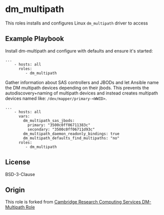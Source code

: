 # dm\_multipath

This roles installs and configures Linux `dm_multipath` driver to access 

## Example Playbook

Install dm-multipath and configure with defaults and ensure it's started:

```
...
    - hosts: all
      roles:
         - dm_multipath
```


Gather information about SAS controllers and JBODs 
and let Ansible name the DM multipath devices depending on their jbods.
This prevents the autodiscovery+naming of multipath devices and
instead creates multipath devices named like: `/dev/mapper/primary-<WWID>`.

```
...
    - hosts: all
      vars:
        dm_multipath_sas_jbods:
          primary: "3500c0ff06711383c"
          secondary: "3500c0ff06711d93c"
        dm_multipath_daemon_readonly_bindings: true
        dm_multipath_defaults_find_multipaths: "no"
      roles:
         - dm_multipath
```

## License

BSD-3-Clause

## Origin

This role is forked from [Cambridge Research Computing Services DM-Multipath Role](https://gitlab.developers.cam.ac.uk/rcs/platforms/infrastructure/ansible-roles/ansible-dm-multipath)
